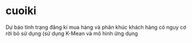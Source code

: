 # cuoiki
Dự báo tình trạng đăng kí mua hàng và phân khúc khách hàng có nguy cơ rời bỏ sử dụng (sử dụng K-Mean và mô hình ứng dụng 
